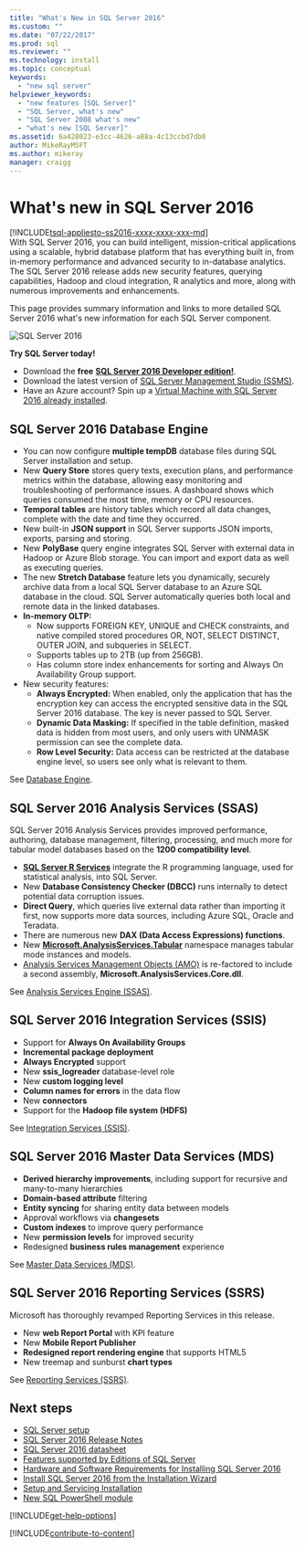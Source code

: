 ```yaml
---
title: "What's New in SQL Server 2016"
ms.custom: ""
ms.date: "07/22/2017"
ms.prod: sql
ms.reviewer: ""
ms.technology: install
ms.topic: conceptual
keywords: 
  - "new sql server"
helpviewer_keywords: 
  - "new features [SQL Server]"
  - "SQL Server, what's new"
  - "SQL Server 2008 what's new"
  - "what's new [SQL Server]"
ms.assetid: 6a428023-e3cc-4626-a88a-4c13ccbd7db0
author: MikeRayMSFT
ms.author: mikeray
manager: craigg
---
```

# What's new in SQL Server 2016
[!INCLUDE[tsql-appliesto-ss2016-xxxx-xxxx-xxx-md](../includes/tsql-appliesto-ss2016-xxxx-xxxx-xxx-md.md)]  
 With SQL Server 2016, you can build intelligent, mission-critical applications using a scalable, hybrid database platform that has everything built in, from in-memory performance and advanced security to in-database analytics. The SQL Server 2016 release adds new security features, querying capabilities, Hadoop and cloud integration, R analytics and more, along with numerous improvements and enhancements. 

This page provides summary information and links to more detailed SQL Server 2016 what's new information for each SQL Server component. 

![SQL Server 2016](../sql-server/media/sql-server-2016.png) 

 **Try SQL Server today!** 
- Download the **free** [**SQL Server 2016 Developer edition!**](https://www.microsoft.com/cloud-platform/sql-server-editions-developers).
- Download the latest version of [SQL Server Management Studio (SSMS)](../ssms/download-sql-server-management-studio-ssms.md). 
- Have an Azure account? Spin up a [Virtual Machine with SQL Server 2016 already installed](https://azure.microsoft.com/marketplace/partners/microsoft/sqlserver2016sp1standardwindowsserver2016/).

## SQL Server 2016 Database Engine
- You can now configure **multiple tempDB** database files during SQL Server installation and setup.
- New **Query Store** stores query texts, execution plans, and performance metrics within the database, allowing easy monitoring and troubleshooting of performance issues. A dashboard shows which queries consumed the most time, memory or CPU resources.
- **Temporal tables** are history tables which record all data changes, complete with the date and time they occurred.
- New built-in **JSON support** in SQL Server supports JSON imports, exports, parsing and storing.
- New **PolyBase** query engine integrates SQL Server with external data in Hadoop or Azure Blob storage. You can import and export data as well as executing queries.
- The new **Stretch Database** feature lets you dynamically, securely archive data from a local SQL Server database to an Azure SQL database in the cloud. SQL Server automatically queries both local and remote data in the linked databases. 
- **In-memory OLTP:** 
    - Now supports FOREIGN KEY, UNIQUE and CHECK constraints, and native compiled stored procedures OR, NOT, SELECT DISTINCT, OUTER JOIN, and subqueries in SELECT.
    - Supports tables up to 2TB (up from 256GB). 
    - Has column store index enhancements for sorting and Always On Availability Group support.
- New security features:
    - **Always Encrypted:** When enabled, only the application that has the encryption key can access the encrypted sensitive data in the SQL Server 2016 database. The key is never passed to SQL Server.
    - **Dynamic Data Masking:** If specified in the table definition, masked data is hidden from most users, and only users with UNMASK permission can see the complete data.
    - **Row Level Security:** Data access can be restricted at the database engine level, so users see only what is relevant to them. 

See [Database Engine](../database-engine/configure-windows/what-s-new-in-sql-server-2016-database-engine.md).
## SQL Server 2016 Analysis Services (SSAS)
SQL Server 2016 Analysis Services provides improved performance, authoring, database management, filtering, processing, and much more for tabular model databases based on the **1200 compatibility level**.
- **[SQL Server R Services](../advanced-analytics/r-services/what-s-new-in-sql-server-r-services.md)** integrate the R programming language, used for statistical analysis, into SQL Server. 
- New **Database Consistency Checker (DBCC)** runs internally to detect potential data corruption issues.
- **Direct Query**, which queries live external data rather than importing it first, now supports more data sources, including Azure SQL, Oracle and Teradata. 
- There are numerous new **DAX (Data Access Expressions) functions**.
- New **[Microsoft.AnalysisServices.Tabular](https://msdn.microsoft.com/library/microsoft.analysisservices.tabular.aspx)** namespace manages tabular mode instances and models. 
- [Analysis Services Management Objects (AMO)](https://msdn.microsoft.com/library/mt436122.aspx) is re-factored to include a second assembly, **Microsoft.AnalysisServices.Core.dll**.

See [Analysis Services Engine (SSAS)](../analysis-services/what-s-new-in-analysis-services.md). 

## SQL Server 2016 Integration Services (SSIS)
- Support for **Always On Availability Groups**
- **Incremental package deployment**
- **Always Encrypted** support
- New **ssis_logreader** database-level role
- New **custom logging level**
- **Column names for errors** in the data flow 
- New **connectors**
- Support for the **Hadoop file system (HDFS)**

See [Integration Services (SSIS)](../integration-services/what-s-new-in-integration-services-in-sql-server-2016.md).

## SQL Server 2016 Master Data Services (MDS)
- **Derived hierarchy improvements**, including support for recursive and many-to-many hierarchies
- **Domain-based attribute** filtering
- **Entity syncing** for sharing entity data between models
- Approval workflows via **changesets**
- **Custom indexes** to improve query performance
- New **permission levels** for improved security
- Redesigned **business rules management** experience

See [Master Data Services (MDS)](../master-data-services/what-s-new-in-master-data-services-mds.md).

## SQL Server 2016 Reporting Services (SSRS)
Microsoft has thoroughly revamped Reporting Services in this release. 
- New **web Report Portal** with KPI feature
- New **Mobile Report Publisher**
- **Redesigned report rendering engine** that supports HTML5 
- New treemap and sunburst **chart types** 

See [Reporting Services (SSRS)](../reporting-services/what-s-new-in-sql-server-reporting-services-ssrs.md).

## Next steps   
- [SQL Server setup](../database-engine/install-windows/installation-for-sql-server-2016.md)   
- [SQL Server 2016 Release Notes](../sql-server/sql-server-2016-release-notes.md) 
- [SQL Server 2016 datasheet](https://download.microsoft.com/download/C/5/3/C53C3AEF-653C-4598-8721-D522E8AC6A3A/SQL_Server_2016_Everything_Built-In_Datasheet_EN_US.pdf)
- [Features supported by Editions of SQL Server](https://msdn.microsoft.com/library/cc645993.aspx)
- [Hardware and Software Requirements for Installing SQL Server 2016](../sql-server/install/hardware-and-software-requirements-for-installing-sql-server.md)
- [Install SQL Server 2016 from the Installation Wizard](../database-engine/install-windows/install-sql-server-from-the-installation-wizard-setup.md)
- [Setup and Servicing Installation](https://msdn.microsoft.com/library/6df72a78-6b36-4bc1-948e-04b4ebe46094)
- [New SQL PowerShell module](https://blogs.technet.microsoft.com/dataplatforminsider/2016/06/30/sql-powershell-july-2016-update/)

[!INCLUDE[get-help-options](../includes/paragraph-content/get-help-options.md)]

[!INCLUDE[contribute-to-content](../includes/paragraph-content/contribute-to-content.md)]

